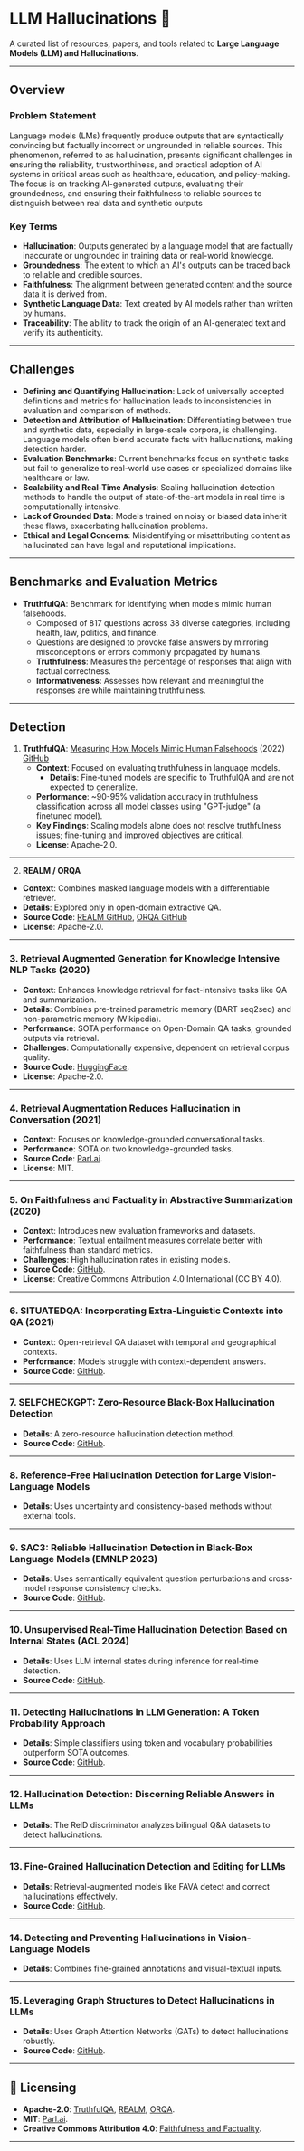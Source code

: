 # LLM Hallucinations 🧠

A curated list of resources, papers, and tools related to **Large Language Models (LLM) and Hallucinations**.

---

## Overview

### Problem Statement
Language models (LMs) frequently produce outputs that are syntactically convincing but factually incorrect or ungrounded in reliable sources. This phenomenon, referred to as hallucination, presents significant challenges in ensuring the reliability, trustworthiness, and practical adoption of AI systems in critical areas such as healthcare, education, and policy-making. The focus is on tracking AI-generated outputs, evaluating their groundedness, and ensuring their faithfulness to reliable sources to distinguish between real data and synthetic outputs

### Key Terms
- **Hallucination**: Outputs generated by a language model that are factually inaccurate or ungrounded in training data or real-world knowledge.
- **Groundedness**: The extent to which an AI's outputs can be traced back to reliable and credible sources.
- **Faithfulness**: The alignment between generated content and the source data it is derived from.
- **Synthetic Language Data**: Text created by AI models rather than written by humans.
- **Traceability**: The ability to track the origin of an AI-generated text and verify its authenticity.

---

## Challenges
- **Defining and Quantifying Hallucination**:
Lack of universally accepted definitions and metrics for hallucination leads to inconsistencies in evaluation and comparison of methods.
- **Detection and Attribution of Hallucination**:
Differentiating between true and synthetic data, especially in large-scale corpora, is challenging.
Language models often blend accurate facts with hallucinations, making detection harder.
- **Evaluation Benchmarks**:
Current benchmarks focus on synthetic tasks but fail to generalize to real-world use cases or specialized domains like healthcare or law.
- **Scalability and Real-Time Analysis**:
Scaling hallucination detection methods to handle the output of state-of-the-art models in real time is computationally intensive.
- **Lack of Grounded Data**:
Models trained on noisy or biased data inherit these flaws, exacerbating hallucination problems.
- **Ethical and Legal Concerns**:
Misidentifying or misattributing content as hallucinated can have legal and reputational implications.

---

## Benchmarks and Evaluation Metrics
- **TruthfulQA**: Benchmark for identifying when models mimic human falsehoods.
     - Composed of 817 questions across 38 diverse categories, including health, law, politics, and finance.
     - Questions are designed to provoke false answers by mirroring misconceptions or errors commonly propagated by humans.
     - **Truthfulness**: Measures the percentage of responses that align with factual correctness.
     - **Informativeness**: Assesses how relevant and meaningful the responses are while maintaining truthfulness.

---

## Detection

1. **TruthfulQA**: [Measuring How Models Mimic Human Falsehoods](https://arxiv.org/pdf/2109.07958) (2022) [GitHub](https://github.com/sylinrl/TruthfulQA)
   - **Context**: Focused on evaluating truthfulness in language models.
     - **Details**: Fine-tuned models are specific to TruthfulQA and are not expected to generalize.
   - **Performance**: ~90-95% validation accuracy in truthfulness classification across all model classes using "GPT-judge" (a finetuned model).
   - **Key Findings**: Scaling models alone does not resolve truthfulness issues; fine-tuning and improved objectives are critical. 
   - **License**: Apache-2.0.

---

2. **REALM / ORQA**
- **Context**: Combines masked language models with a differentiable retriever.
- **Details**: Explored only in open-domain extractive QA.
- **Source Code**: [REALM GitHub](https://github.com/), [ORQA GitHub](https://github.com/)
- **License**: Apache-2.0.

---

### 3. **Retrieval Augmented Generation for Knowledge Intensive NLP Tasks** (2020)
- **Context**: Enhances knowledge retrieval for fact-intensive tasks like QA and summarization.
- **Details**: Combines pre-trained parametric memory (BART seq2seq) and non-parametric memory (Wikipedia).
- **Performance**: SOTA performance on Open-Domain QA tasks; grounded outputs via retrieval.
- **Challenges**: Computationally expensive, dependent on retrieval corpus quality.
- **Source Code**: [HuggingFace](https://huggingface.co/).
- **License**: Apache-2.0.

---

### 4. **Retrieval Augmentation Reduces Hallucination in Conversation** (2021)
- **Context**: Focuses on knowledge-grounded conversational tasks.
- **Performance**: SOTA on two knowledge-grounded tasks.
- **Source Code**: [Parl.ai](https://parl.ai/).
- **License**: MIT.

---

### 5. **On Faithfulness and Factuality in Abstractive Summarization** (2020)
- **Context**: Introduces new evaluation frameworks and datasets.
- **Performance**: Textual entailment measures correlate better with faithfulness than standard metrics.
- **Challenges**: High hallucination rates in existing models.
- **Source Code**: [GitHub](https://github.com/).
- **License**: Creative Commons Attribution 4.0 International (CC BY 4.0).

---

### 6. **SITUATEDQA: Incorporating Extra-Linguistic Contexts into QA** (2021)
- **Context**: Open-retrieval QA dataset with temporal and geographical contexts.
- **Performance**: Models struggle with context-dependent answers.
- **Source Code**: [GitHub](https://github.com/).

---

### 7. **SELFCHECKGPT: Zero-Resource Black-Box Hallucination Detection**
- **Details**: A zero-resource hallucination detection method.
- **Source Code**: [GitHub](https://github.com/).

---

### 8. **Reference-Free Hallucination Detection for Large Vision-Language Models**
- **Details**: Uses uncertainty and consistency-based methods without external tools.

---

### 9. **SAC3: Reliable Hallucination Detection in Black-Box Language Models** (EMNLP 2023)
- **Details**: Uses semantically equivalent question perturbations and cross-model response consistency checks.
- **Source Code**: [GitHub](https://github.com/).

---

### 10. **Unsupervised Real-Time Hallucination Detection Based on Internal States** (ACL 2024)
- **Details**: Uses LLM internal states during inference for real-time detection.
- **Source Code**: [GitHub](https://github.com/).

---

### 11. **Detecting Hallucinations in LLM Generation: A Token Probability Approach**
- **Details**: Simple classifiers using token and vocabulary probabilities outperform SOTA outcomes.
- **Source Code**: [GitHub](https://github.com/).

---

### 12. **Hallucination Detection: Discerning Reliable Answers in LLMs**
- **Details**: The RelD discriminator analyzes bilingual Q&A datasets to detect hallucinations.

---

### 13. **Fine-Grained Hallucination Detection and Editing for LLMs**
- **Details**: Retrieval-augmented models like FAVA detect and correct hallucinations effectively.
- **Source Code**: [GitHub](https://github.com/).

---

### 14. **Detecting and Preventing Hallucinations in Vision-Language Models**
- **Details**: Combines fine-grained annotations and visual-textual inputs.

---

### 15. **Leveraging Graph Structures to Detect Hallucinations in LLMs**
- **Details**: Uses Graph Attention Networks (GATs) to detect hallucinations robustly.
- **Source Code**: [GitHub](https://github.com/).

---

## 📄 Licensing
- **Apache-2.0**: [TruthfulQA](https://github.com/), [REALM](https://github.com/), [ORQA](https://github.com/).
- **MIT**: [Parl.ai](https://parl.ai/).
- **Creative Commons Attribution 4.0**: [Faithfulness and Factuality](https://github.com/).

---
